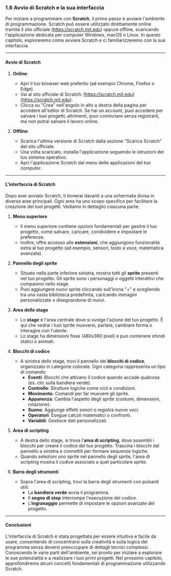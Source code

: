### 1.6 Avvio di Scratch e la sua interfaccia

Per iniziare a programmare con **Scratch**, il primo passo è avviare l'ambiente di programmazione. Scratch può essere utilizzato direttamente online tramite il sito ufficiale (https://scratch.mit.edu) oppure offline, scaricando l'applicazione dedicata per computer Windows, macOS o Linux. In questo capitolo, esploreremo come avviare Scratch e ci familiarizzeremo con la sua interfaccia.

---

#### **Avvio di Scratch**

1. **Online**:  
   - Apri il tuo browser web preferito (ad esempio Chrome, Firefox o Edge).  
   - Vai al sito ufficiale di Scratch: [https://scratch.mit.edu](https://scratch.mit.edu).  
   - Clicca su "Crea" nell'angolo in alto a destra della pagina per accedere all'editor di Scratch. Se hai un account, puoi accedere per salvare i tuoi progetti; altrimenti, puoi cominciare senza registrarti, ma non potrai salvare il lavoro online.

2. **Offline**:  
   - Scarica l'ultima versione di Scratch dalla sezione "Scarica Scratch" del sito ufficiale.  
   - Una volta scaricato, installa l'applicazione seguendo le istruzioni del tuo sistema operativo.  
   - Apri l'applicazione Scratch dal menu delle applicazioni del tuo computer.

---

#### **L'interfaccia di Scratch**

Dopo aver avviato Scratch, ti troverai davanti a una schermata divisa in diverse aree principali. Ogni area ha uno scopo specifico per facilitare la creazione dei tuoi progetti. Vediamo in dettaglio ciascuna parte:

1. **Menu superiore**  
   - Il menu superiore contiene opzioni fondamentali per gestire il tuo progetto, come salvare, caricare, condividere e impostare le preferenze.  
   - Inoltre, offre accesso alle **estensioni**, che aggiungono funzionalità extra al tuo progetto (ad esempio, sensori, testo a voce, matematica avanzata).

2. **Pannello degli sprite**  
   - Situato nella parte inferiore sinistra, mostra tutti gli **sprite** presenti nel tuo progetto. Gli sprite sono i personaggi o oggetti interattivi che compaiono nello stage.  
   - Puoi aggiungere nuovi sprite cliccando sull'icona "+" e scegliendo tra una vasta biblioteca predefinita, caricando immagini personalizzate o disegnandone di nuovi.

3. **Area dello stage**  
   - Lo **stage** è l'area centrale dove si svolge l'azione del tuo progetto. È qui che vedrai i tuoi sprite muoversi, parlare, cambiare forma o interagire con l'utente.  
   - Lo stage ha dimensioni fisse (480x360 pixel) e può contenere sfondi statici o animati.

4. **Blocchi di codice**  
   - A sinistra dello stage, trovi il pannello dei **blocchi di codice**, organizzato in categorie colorate. Ogni categoria rappresenta un tipo di comando:  
     - **Eventi**: Blocchi che attivano il codice quando accade qualcosa (es. clic sulla bandiera verde).  
     - **Controllo**: Strutture logiche come cicli e condizioni.  
     - **Movimento**: Comandi per far muovere gli sprite.  
     - **Apparenza**: Cambia l'aspetto degli sprite (costumi, dimensioni, rotazione).  
     - **Suono**: Aggiunge effetti sonori o registra nuove voci.  
     - **Operatori**: Esegue calcoli matematici o confronti.  
     - **Variabili**: Gestisce dati personalizzati.  

5. **Area di scripting**  
   - A destra dello stage, si trova l'**area di scripting**, dove assembli i blocchi per creare il codice del tuo progetto. Trascina i blocchi dal pannello a sinistra e connettili per formare sequenze logiche.  
   - Quando selezioni uno sprite nel pannello degli sprite, l'area di scripting mostra il codice associato a quel particolare sprite.

6. **Barra degli strumenti**  
   - Sopra l'area di scripting, trovi la barra degli strumenti con pulsanti utili:  
     - La **bandiera verde** avvia il programma.  
     - Il **segno di stop** interrompe l'esecuzione del codice.  
     - L'**ingranaggio** permette di impostare le opzioni avanzate del progetto.

---

#### **Conclusioni**

L'interfaccia di Scratch è stata progettata per essere intuitiva e facile da usare, consentendo di concentrarsi sulla creatività e sulla logica del programma senza doversi preoccupare di dettagli tecnici complessi. Conoscendo le varie parti dell'ambiente, sei pronto per iniziare a esplorare le sue potenzialità e a realizzare i tuoi primi progetti. Nel prossimo capitolo, approfondiremo alcuni concetti fondamentali di programmazione utilizzando Scratch.